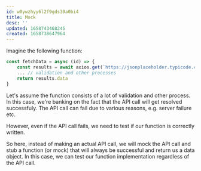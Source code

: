 ```yaml
---
id: w0ywzhyy6l2f9gds30a0bi4
title: Mock
desc: ''
updated: 1658743468245
created: 1658738647964
---
```


Imagine the following function:

```js
const fetchData = async (id) => {
    const results = await axios.get(`https://jsonplaceholder.typicode.com/todos/${id}`)
    ... // validation and other processes
    return results.data
}
```

Let's assume the function consists of a lot of validation and other process. In this case, we're banking on the fact that the API call will get resolved successfuly. The API call can fail due to various reasons, e.g. server failure etc.

However, even if the API call fails, we need to test if our function is correctly written.

So here, instead of making an actual API call, we will mock the API call and stub a function (or mock) that will always be successful and return us a data object. In this case, we can test our function implementation regardless of the API call.
